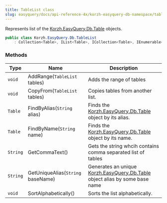 ```yaml
---
title: TableList class
slug: easyquery/docs/api-reference-4x/korzh-easyquery-db-namespace/tablelist-class
---
```



Represents list of the [Korzh.EasyQuery.Db.Table](/api-reference-4x/korzh-easyquery-db-namespace/table-class) objects.
```csharp
public class Korzh.EasyQuery.Db.TableList
    : Collection<Table>, IList<Table>, ICollection<Table>, IEnumerable<Table>, IEnumerable, IList, ICollection, IReadOnlyList<Table>, IReadOnlyCollection<Table>

```

### Methods

| Type | Name | Description | 
| --- | --- | --- | 
| `void` | AddRange(`TableList` tables) | Adds the range of tables | 
| `void` | CopyFrom(`TableList` tables) | Copies tables from another list. | 
| `Table` | FindByAlias(`String` alias) | Finds the [Korzh.EasyQuery.Db.Table](/api-reference-4x/korzh-easyquery-db-namespace/table-class) object by its alias. | 
| `Table` | FindByName(`String` name) | Finds the [Korzh.EasyQuery.Db.Table](/api-reference-4x/korzh-easyquery-db-namespace/table-class) object by its name. | 
| `String` | GetCommaText() | Gets the string whcih contains comma separated list of tables | 
| `String` | GetUniqueAlias(`String` baseName) | Generates an unique [Korzh.EasyQuery.Db.Table](/api-reference-4x/korzh-easyquery-db-namespace/table-class) object alias by some base name | 
| `void` | SortAlphabetically() | Sorts the list alphabetically. |